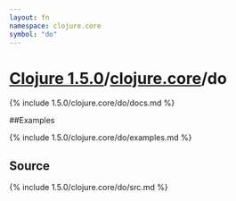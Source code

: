 ```yaml
---
layout: fn
namespace: clojure.core
symbol: "do"
---
```


# [Clojure 1.5.0](../../)/[clojure.core](../)/do

{% include 1.5.0/clojure.core/do/docs.md %}

##Examples

{% include 1.5.0/clojure.core/do/examples.md %}
## Source
{% include 1.5.0/clojure.core/do/src.md %}

